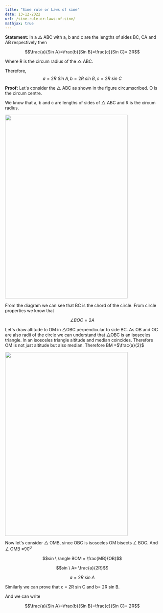 ```yaml
---
title: "Sine rule or Laws of sine"
date: 13-12-2022
url: /sine-rule-or-laws-of-sine/
mathjax: true
---
```




**Statement:** In a $\triangle$ ABC with a, b and c are the lengths of sides BC, CA and AB respectively then

$$\frac{a}{Sin A}=\frac{b}{Sin B}=\frac{c}{Sin C}= 2R$$

Where R is the circum radius of the $\triangle$ ABC.

Therefore,
$$a= 2R\ Sin\ A, b= 2R\ sin\ B, c= 2R\ sin\ C$$

**Proof:**
Let's consider the $\triangle$ ABC as shown in the figure circumscribed. O is the circum centre.

We know that a, b and c are lengths of sides of $\triangle$ ABC and R is the circum radius.

<img src="/docs/images/sine rule image 3.jpg" width="400" height="600">

From the diagram we can see that BC is the chord of the circle. From circle properties we know that 

$$\angle BOC = 2A$$

Let's draw altitude to OM in $\triangle$OBC perpendicular to side BC. As OB and OC are also radii of the circle we can understand that $\triangle$OBC is an isosceles triangle. In an isosceles triangle altitude and median coincides. Therefore OM is not just altitude but also median. Therefore BM =$\frac{a}{2}$

<img src="/docs/images/sine rule image 1.jpg" width="400" height="600">

Now let's consider $\triangle$ OMB, since OBC is isosceles OM bisects $\angle$ BOC. And $\angle$ OMB =$90^0$

$$sin \ \angle BOM = \frac{MB}{OB}$$

$$sin \ A= \frac{a}{2R}$$

$$a=2R\ sin\ A$$

Similarly we can prove that c = 2R sin C and b= 2R sin B.

And we can write 

$$\frac{a}{Sin A}=\frac{b}{Sin B}=\frac{c}{Sin C}= 2R$$

